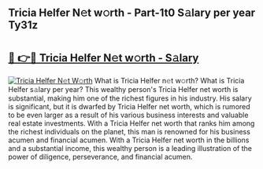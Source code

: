 ## Tricia Helfer N𝚎t w𝚘rth - Part-1t0 S𝚊lary per year Ty31z

# <h2><a href="http://gc1s4ef.nevu.top/?p=Tricia+Helfer">🔗 👉🔴 Tricia Helfer N𝚎t w𝚘rth - S𝚊lary</a></h2>

[![Tricia Helfer N𝚎t W𝚘rth](https://i.imgur.com/Oavwk0R.jpeg)](http://gc1s4ef.nevu.top/?p=Tricia+Helfer)
What is Tricia Helfer n𝚎t w𝚘rth? What is Tricia Helfer s𝚊lary per year?
This wealthy person's Tricia Helfer net worth is substantial, making him one of the richest figures in his industry. His salary is significant, but it is dwarfed by Tricia Helfer net worth, which is rumored to be even larger as a result of his various business interests and valuable real estate investments. With a Tricia Helfer net worth that ranks him among the richest individuals on the planet, this man is renowned for his business acumen and financial acumen. With a Tricia Helfer net worth in the billions and a substantial income, this wealthy person is a leading illustration of the power of diligence, perseverance, and financial acumen.
